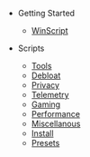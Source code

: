 - Getting Started

  - [WinScript](/)

- Scripts
  - [Tools](content/tools.md)
  - [Debloat](content/debloat.md)
  - [Privacy](content/privacy.md)
  - [Telemetry](content/telemetry.md)
  - [Gaming](content/gaming.md)
  - [Performance](content/performance.md)
  - [Miscellanous](content/misc.md)
  - [Install](content/install.md)
  - [Presets](content/presets.md)
